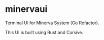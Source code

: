 # minervaui

Terminal UI for Minerva System (Go Refactor).

This UI is built using Rust and Cursive.

